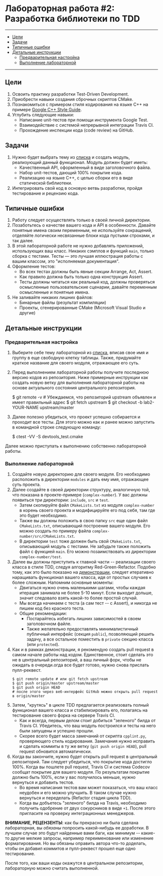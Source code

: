 # Лабораторная работа #2: Разработка библиотеки по TDD

-----

  - [Цели](#цели)
  - [Задачи](#задачи)
  - [Типичные ошибки](#типичные-ошибки)
  - [Детальные инструкции](#детальные-инструкции)
    - [Предварительная настройка](#предварительная-настройка)
    - [Выполнение лабораторной](#выполнение-лабораторной)

-----

<!-- TODO

  - Переделать на TDD, вставить ссылку на видео
  - Написать как обновить origin/master перед тестирование PR в форке
  - Покрытие кода должно оставаться 100%.

-->

## Цели

1. Освоить практику разработки Test-Driven Development.
1. Приобрести навыки создания сброчных скриптов CMake.
1. Познакомиться с примером стиля кодирования на языке С++ на примере [Google C++ Style Guide][cppguide].
1. Углубить следующие навыки:
   - Написание unit-тестов при помощи инструмента Google Test.
   - Взаимодействие с системой непрерывной интеграции Travis CI.
   - Прохождение инспекции кода (code review) на GitHub.

## Задачи

1. Нужно будет выбрать тему из [списка][topics] и создать модуль, реализующий данный функционал. Модуль должен будет иметь:
      - Качественный API, оформленный в виде заголовочного файла.
      - Набор unit-тестов, дающий 100% покрытие кода.
      - Реализацию на языке С++, с целью сборки его в виде статической библиотеки.
1. Интегрировать свой код в основую ветвь разработки, пройдя тестирование и рецензию кода.

## Типичные ошибки

1. Работу следует осуществлять только в своей личной директории.
1. Позаботьтесь о качестве вашего кода и API в особенности. Давайте понятные имена своим переменным, не используйте сокращений, отделяйте логически несвязанные блоки кода пустыми строками, и так далее.
1. В этой лабораторной работе не нужно добавлять приложений, использующих ваш класс. Никаких сэмплов и функций `main`, только сборка с тестами. Тесты — это лучшая иллюстрация работы с вашим классом, это "исполняемая документация".
1. Оформление тестов:
   - Во всех тестах должны быть явные секции Arrange, Act, Assert.
   - Как правило должна быть только одна конструкция Assert.
   - Тесты должны читаться как реальный код, должны проверяться осмысленные пользовательские сценарии, давайте переменным осмысленные и понятные имена.
1. Не заливайте никаких лишних файлов:
   - Бинарные файлы (результат компиляции)
   - Проекты, сгенерированные CMake (Microsoft Visual Studio и другие)

## Детальные инструкции

### Предварительная настройка

1. Выберите себе тему лабораторной из [списка][topics], вписав свое имя и группу в еще свободную клетку таблицы. Также, придумайте краткое название для своего модуля, отражающее его суть.

1. Перед выполнением лабораторной работы получите последнюю версию кодов из репозитория. Ниже примерные инструкции как создать новую ветку для выполнения лабораторной работы на основе актуального состояния центрального репозитория.

    $ git remote -v # Убеждаемся, что репозиторий upstream объявлен и имеет правильный адрес
    $ git fetch upstream
    $ git checkout -b lab2-YOUR-NAME upstream/master

1. Далее полезно убедиться, что проект успешно собирается и проходит все тесты. Для этого можно как и ранее можно запустить в командной строке следующую команду:

    $ ctest -VV -S devtools_test.cmake

Далее можно приступать к выполнению собственно лабораторной работы.

### Выполнение лабораторной

1. Создайте новую директорию для своего модуля. Его необходимо расположить в директории `modules` и дать ему имя, отражающее суть проекта.
1. Далее создайте в своей директории структуру, аналогичную той, что показана в проекте-примере (`complex-number`). У вас должны появиться три директории: `include`, `src` и `test`.
    - Затем скопируйте файл `CMakeLists.txt` из модуля `complex-number` в корень своего проекта и модифицируйте его под себя, там где это будет необходимо.
    - Также вы должны положить в свою папку `src` еще один файл `CMakeLists.txt`, описывающий построение вашего модуля. Его можно создать по примеру файла `complex-number/src/CMakeLists.txt`.
    - В директории `test` тоже должен быть свой `CMakeLists.txt`, описывающий модуль с тестами. Не забудьте также положить файл с функцией `main`. Его можно позаимствовать из директории `complex-number/test`.
1. Далее вы должны приступить к главной части -- реализации своего класса в стиле TDD, следуя алгоритму Red-Green-Refactor. Подобно тому, как это было показано на [демонстрации][tdd-demo], следует итеративно наращивать функционал вашего класса, идя от простых случаев к более сложным. Напомним основные моменты:
    - Двигаться нужно очень маленькими шагами, чтобы каждая итерация занимала не более 5-10 минут. Если выходит дольше, значит следовало взять какой-то более простой случай.
    - Мы всегда начинаем с теста (а сам тест -- с Assert), и никогда не пишем код без красного теста.
    - Общие рекомендации:
      - Постарайтесь избегать лишних зависимостей в своем заголовочном файле.
      - Также желательно предоставлять минималистичный публичный интерфейс (секция `public`), позволяющий решить задачу, а все остальное поместить в `private` секцию класса (или `protected`).
1. Как и в рамках демонстрации, я рекомендую создать pull request в самом начале работы над кодом. Единственное, стоит сделать это не в центральный репозиторий, а ваш личный форк, чтобы не ожидать в очереди.огда все будет готово, нужно снова прислать пулл-реквест.
    ```
    $ git remote update # или git fetch upstream
    $ git push origin/master upstream/master
    $ git push origin HEAD
    # после этого через веб-интерфейс GitHub можно открыть pull request в origin/master
    ```
1. Затем, "крутясь" в цикле TDD предлагается реализовать полный функционал вашего класса и стабилизировать его, полагаясь на тестирование своего форка на сервере Travis СI.
    - Как и всегда, первым делом стоит добиться "зеленого" билда от Travis CI. Убедитесь, что ваш модуль построился и тесты на него были запущены и успешно прошли.
    - Скорее всего будет масса замечаний от скрипта `cpplint.py`, проверяющего стиль кодирования. Замечания нужно исправить и сделать коммиты в ту же ветку (`git push origin HEAD`), pull request обновится автоматически.
1. Когда вы закончите, нужно будет открыть pull request в центральный репозиторий. Там следует убедиться, что покрытие кода достигло 100%. Когда вы пошлете pull request, Travis CI и система Codecov сообщат покрытие для вашего модуля. По результатам покрытие должно быть 100%, если у вас получилось меньше, нужно вернуться и добавить тестов.
    - Во время написания тестов вам может показаться, что ваш класс неудобен и его можно улучшить. В таком случае нужно вернуться и переделать (Refactor стадия цикла TDD).
    - Когда вы добъетесь "зеленого" билда на Travis, необходимо получить одобрение от двух сокурсников в виде `+1`. После этого пригласите на проверку интеграционных менеджеров.

__ВНИМАНИЕ, РЕЦЕНЗЕНТЫ__: как бы прекрасно ни была сделана лабораторная, вы _обязаны_ попросить какой-нибудь ее доработки. В лучшем случае это будут найденные вами баги, как минимум -- какие-то другие мелкие запросы, например переименование или изменение форматирования. Но вы обязаны оправить автора что-то доделать, чтобы он добавил коммитов и пулл-реквест прошел еще одно тестирование.

После того, как ваши коды окажутся в центральном репозитории, лабораторную можно считать выполненной.

<!-- LINKS -->

[git-pull]: https://groups.google.com/d/msg/devtools-course/V8rtlLrCXc4/k7vx6BxnqR4J
[topics]: https://docs.google.com/spreadsheets/d/1fTz3jySZbl45zDCsx2EiVCVorbqgMS_jxAyPfIqarzs/edit#gid=1644861957
[cppguide]: http://google.github.io/styleguide/cppguide.html
[tdd-demo]: https://www.youtube.com/watch?v=1Ai8fYf4gz8
